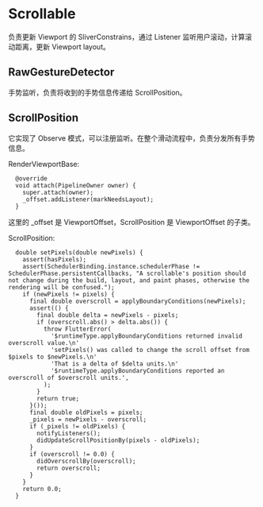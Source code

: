 # Scrollable

负责更新 Viewport 的 SliverConstrains，通过 Listener 监听用户滚动，计算滚动距离，更新 Viewport layout。

## RawGestureDetector

手势监听，负责将收到的手势信息传递给 ScrollPosition。

## ScrollPosition

它实现了 Observe 模式，可以注册监听。在整个滑动流程中，负责分发所有手势信息。

RenderViewportBase:

```
  @override
  void attach(PipelineOwner owner) {
    super.attach(owner);
    _offset.addListener(markNeedsLayout);
  }
```

这里的 \_offset 是 ViewportOffset，ScrollPosition 是 ViewportOffset 的子类。

ScrollPosition:

```
  double setPixels(double newPixels) {
    assert(hasPixels);
    assert(SchedulerBinding.instance.schedulerPhase != SchedulerPhase.persistentCallbacks, "A scrollable's position should not change during the build, layout, and paint phases, otherwise the rendering will be confused.");
    if (newPixels != pixels) {
      final double overscroll = applyBoundaryConditions(newPixels);
      assert(() {
        final double delta = newPixels - pixels;
        if (overscroll.abs() > delta.abs()) {
          throw FlutterError(
            '$runtimeType.applyBoundaryConditions returned invalid overscroll value.\n'
            'setPixels() was called to change the scroll offset from $pixels to $newPixels.\n'
            'That is a delta of $delta units.\n'
            '$runtimeType.applyBoundaryConditions reported an overscroll of $overscroll units.',
          );
        }
        return true;
      }());
      final double oldPixels = pixels;
      _pixels = newPixels - overscroll;
      if (_pixels != oldPixels) {
        notifyListeners();
        didUpdateScrollPositionBy(pixels - oldPixels);
      }
      if (overscroll != 0.0) {
        didOverscrollBy(overscroll);
        return overscroll;
      }
    }
    return 0.0;
  }
```
